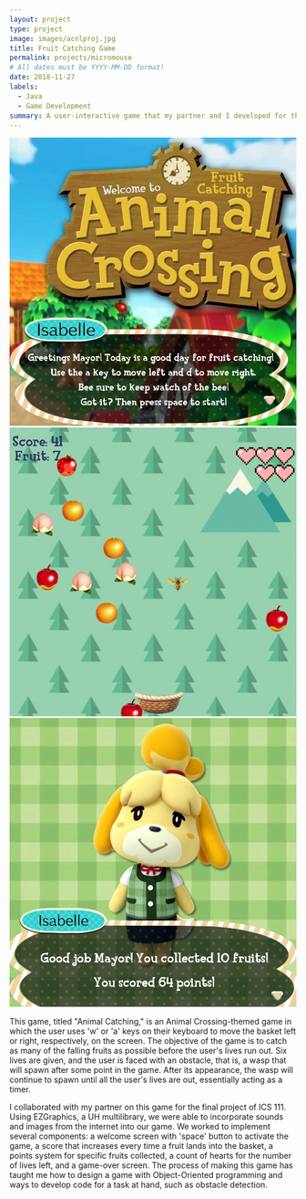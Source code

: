 ```yaml
---
layout: project
type: project
image: images/acnlproj.jpg
title: Fruit Catching Game
permalink: projects/micromouse
# All dates must be YYYY-MM-DD format!
date: 2018-11-27
labels:
  - Java
  - Game Development
summary: A user-interactive game that my partner and I developed for the final project in ICS 111.
---
```


<div class="ui small rounded images">
  <img class="ui image" src="../images/gameintro.png">
  <img class="ui image" src="../images/gameplay.png">
  <img class="ui image" src="../images/gameending.png">
</div>

This game, titled "Animal Catching," is an Animal Crossing-themed game in which the user uses 'w' or 'a' keys on their keyboard to move the basket left or right, respectively, on the screen. The objective of the game is to catch as many of the falling fruits as possible before the user's lives run out. Six lives are given, and the user is faced with an obstacle, that is, a wasp that will spawn after some point in the game. After its appearance, the wasp will continue to spawn until all the user's lives are out, essentially acting as a timer.

I collaborated with my partner on this game for the final project of ICS 111. Using EZGraphics, a UH multilibrary, we were able to incorporate sounds and images from the internet into our game. We worked to implement several components: a welcome screen with 'space' button to activate the game, a score that increases every time a fruit lands into the basket, a points system for specific fruits collected, a count of hearts for the number of lives left, and a game-over screen. The process of making this game has taught me how to design a game with Object-Oriented programming and ways to develop code for a task at hand, such as obstacle detection.
